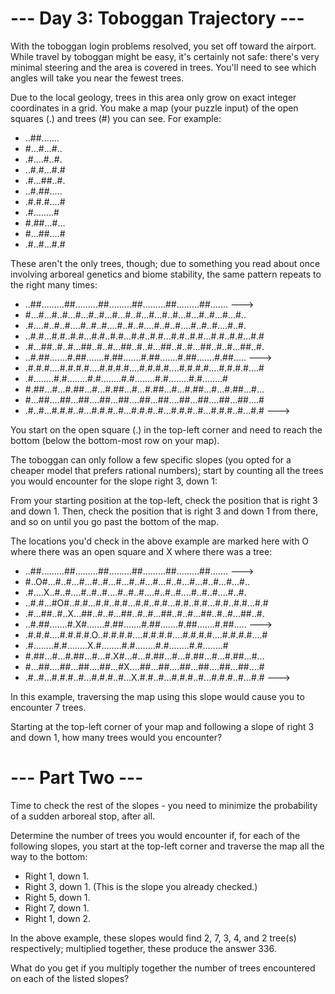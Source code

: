 # --- Day 3: Toboggan Trajectory ---
With the toboggan login problems resolved, you set off toward the airport. While travel by toboggan might be easy, it's certainly not safe: there's very minimal steering and the area is covered in trees. You'll need to see which angles will take you near the fewest trees.

Due to the local geology, trees in this area only grow on exact integer coordinates in a grid. You make a map (your puzzle input) of the open squares (.) and trees (#) you can see. For example:

- ..##.......
- #...#...#..
- .#....#..#.
- ..#.#...#.#
- .#...##..#.
- ..#.##.....
- .#.#.#....#
- .#........#
- #.##...#...
- #...##....#
- .#..#...#.#

These aren't the only trees, though; due to something you read about once involving arboreal genetics and biome stability, the same pattern repeats to the right many times:

- ..##.........##.........##.........##.........##.........##.......  --->
- #...#...#..#...#...#..#...#...#..#...#...#..#...#...#..#...#...#..
- .#....#..#..#....#..#..#....#..#..#....#..#..#....#..#..#....#..#.
- ..#.#...#.#..#.#...#.#..#.#...#.#..#.#...#.#..#.#...#.#..#.#...#.#
- .#...##..#..#...##..#..#...##..#..#...##..#..#...##..#..#...##..#.
- ..#.##.......#.##.......#.##.......#.##.......#.##.......#.##.....  --->
- .#.#.#....#.#.#.#....#.#.#.#....#.#.#.#....#.#.#.#....#.#.#.#....#
- .#........#.#........#.#........#.#........#.#........#.#........#
- #.##...#...#.##...#...#.##...#...#.##...#...#.##...#...#.##...#...
- #...##....##...##....##...##....##...##....##...##....##...##....#
- .#..#...#.#.#..#...#.#.#..#...#.#.#..#...#.#.#..#...#.#.#..#...#.#  --->

You start on the open square (.) in the top-left corner and need to reach the bottom (below the bottom-most row on your map).

The toboggan can only follow a few specific slopes (you opted for a cheaper model that prefers rational numbers); start by counting all the trees you would encounter for the slope right 3, down 1:

From your starting position at the top-left, check the position that is right 3 and down 1. Then, check the position that is right 3 and down 1 from there, and so on until you go past the bottom of the map.

The locations you'd check in the above example are marked here with O where there was an open square and X where there was a tree:

- ..##.........##.........##.........##.........##.........##.......  --->
- #..O#...#..#...#...#..#...#...#..#...#...#..#...#...#..#...#...#..
- .#....X..#..#....#..#..#....#..#..#....#..#..#....#..#..#....#..#.
- ..#.#...#O#..#.#...#.#..#.#...#.#..#.#...#.#..#.#...#.#..#.#...#.#
- .#...##..#..X...##..#..#...##..#..#...##..#..#...##..#..#...##..#.
- ..#.##.......#.X#.......#.##.......#.##.......#.##.......#.##.....  --->
- .#.#.#....#.#.#.#.O..#.#.#.#....#.#.#.#....#.#.#.#....#.#.#.#....#
- .#........#.#........X.#........#.#........#.#........#.#........#
- #.##...#...#.##...#...#.X#...#...#.##...#...#.##...#...#.##...#...
- #...##....##...##....##...#X....##...##....##...##....##...##....#
- .#..#...#.#.#..#...#.#.#..#...X.#.#..#...#.#.#..#...#.#.#..#...#.#  --->

In this example, traversing the map using this slope would cause you to encounter 7 trees.

Starting at the top-left corner of your map and following a slope of right 3 and down 1, how many trees would you encounter?

# --- Part Two ---
Time to check the rest of the slopes - you need to minimize the probability of a sudden arboreal stop, after all.

Determine the number of trees you would encounter if, for each of the following slopes, you start at the top-left corner and traverse the map all the way to the bottom:

- Right 1, down 1.
- Right 3, down 1. (This is the slope you already checked.)
- Right 5, down 1.
- Right 7, down 1.
- Right 1, down 2.

In the above example, these slopes would find 2, 7, 3, 4, and 2 tree(s) respectively; multiplied together, these produce the answer 336.

What do you get if you multiply together the number of trees encountered on each of the listed slopes?
